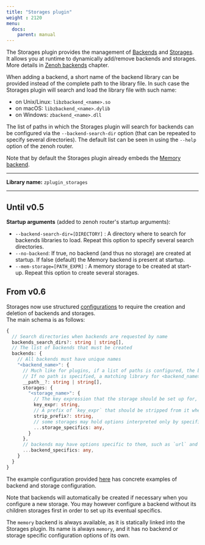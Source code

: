 ```yaml
---
title: "Storages plugin"
weight : 2120
menu:
  docs:
    parent: manual
---
```


The Storages plugin provides the management of [Backends](../abstractions#backend) and [Storages](../abstractions#storage).  
It allows you at runtime to dynamically add/remove backends and storages. More details in [Zenoh backends](../backends) chapter.

When adding a backend, a short name of the backend library can be provided instead of the complete path to the library file.
In such case the Storages plugin will search and load the library file with such name:
 - on Unix/Linux: `libzbackend_<name>.so`
 - on macOS: `libzbackend_<name>.dylib`
 - on Windows: `zbackend_<name>.dll`

The list of paths in which the Storages plugin will search for backends can be configured via the `--backend-search-dir` option (that can be repeated to specify several directories). The default list can be seen in using the `--help` option of the zenoh router.

Note that by default the Storages plugin already embeds the [Memory backend](../backends-list#memory-backend).

------
**Library name:** `zplugin_storages`

------
## Until v0.5
**Startup arguments** (added to zenoh router's startup arguments):
- `--backend-search-dir=[DIRECTORY]` : A directory where to search for backends libraries to load.
                            Repeat this option to specify several search directories.
- `--no-backend`: If true, no backend (and thus no storage) are created at startup.
                  If false (default) the Memory backend is present at startup.
- `--mem-storage=[PATH_EXPR]` : A memory storage to be created at start-up. Repeat this option to create several storages.

## From v0.6
Storages now use structured [configurations](../configuration) to require the creation and deletion of backends and storages.  
The main schema is as follows:
```typescript
{
  // Search directories when backends are requested by name
  backends_search_dirs?: string | string[], 
  // The list of backends that must be created
  backends: {
    // All backends must have unique names
    "<backend_name>": {
      // Much like for plugins, if a list of paths is configured, the backend will be run using the first path pointing to a loadable library.
      // If no path is specified, a matching library for <backend_name> will be searched in the configured directories.
      __path__?: string | string[],
      storages: {
        "<storage_name>": {
          // The key expression that the storage should be set up for, such as "/demo/storage/**"
          key_expr: string,
          // A prefix of `key_expr` that should be stripped from it when storing keys in the storage
          strip_prefix?: string,
          // some storages may hold options interpreted only by specific backends, such as `base_dir` for filesystem backends
          ...storage_specifics: any,
        }
      },
      // backends may have options specific to them, such as `url` and `db` for the influxdb backends
      ...backend_specifics: any, 
    }
  }
}
```
The example configuration provided [here](https://github.com/eclipse-zenoh/zenoh/blob/master/EXAMPLE_CONFIG.json5) has concrete examples of backend and storage configuration.

Note that backends will automatically be created if necessary when you configure a new storage. You may however configure a backend without its children storages first in order to set up its eventual specifics.

The `memory` backend is always available, as it is statically linked into the Storages plugin. Its name is always `memory`, and it has no backend or storage specific configuration options of its own.